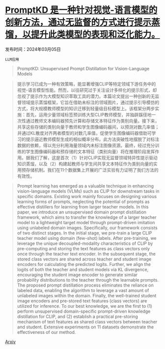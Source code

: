 # [PromptKD 是一种针对视觉-语言模型的创新方法，通过无监督的方式进行提示蒸馏，以提升此类模型的表现和泛化能力。](https://arxiv.org/abs/2403.02781)

发布时间：2024年03月05日

`LLM应用`

> PromptKD: Unsupervised Prompt Distillation for Vision-Language Models

> 提示学习已成为一种有效策略，能显著增强CLIP等特定领域下游任务中的视觉-语言模型性能。然而，以往研究过于关注设计多样化的提示形式，却忽视了提示作为大模型知识萃取工具的潜力。本篇论文提出一种创新的无监督领域提示蒸馏框架，它旨在借助未标注的领域图片，通过提示引导模仿的方式，将大规模教师模型的知识迁移到轻量级目标模型上。该框架分两步实施：首先，运用少量领域标签预训练大型CLIP教师模型，并独辟蹊径地一次性通过教师文本编码器预先计算和存储文本特征作为类别向量。接下来，共享这些存储的类别向量于教师和学生图像编码器间，以预测对数几率值；并通过KL散度对齐两者模型的对数几率值，促使学生图像编码器借助可学习的提示逼近教师模型生成的相似概率分布。此方法突破性地摆脱了对标注数据的依赖，得以充分利用海量领域内未标注图像资源。最终，经过充分训练的学生图像编码器和预存储的文本特征（类别向量）将在推理阶段发挥作用。据我们了解，这是首次（1）针对CLIP实现无监督领域特异性提示驱动知识蒸馏，以及（2）构建起教师与学生间共享文本特征作为类别向量的实用预存储机制。我们在11个数据集上开展的广泛实验有力证明了我们方法的有效性。

> Prompt learning has emerged as a valuable technique in enhancing vision-language models (VLMs) such as CLIP for downstream tasks in specific domains. Existing work mainly focuses on designing various learning forms of prompts, neglecting the potential of prompts as effective distillers for learning from larger teacher models. In this paper, we introduce an unsupervised domain prompt distillation framework, which aims to transfer the knowledge of a larger teacher model to a lightweight target model through prompt-driven imitation using unlabeled domain images. Specifically, our framework consists of two distinct stages. In the initial stage, we pre-train a large CLIP teacher model using domain (few-shot) labels. After pre-training, we leverage the unique decoupled-modality characteristics of CLIP by pre-computing and storing the text features as class vectors only once through the teacher text encoder. In the subsequent stage, the stored class vectors are shared across teacher and student image encoders for calculating the predicted logits. Further, we align the logits of both the teacher and student models via KL divergence, encouraging the student image encoder to generate similar probability distributions to the teacher through the learnable prompts. The proposed prompt distillation process eliminates the reliance on labeled data, enabling the algorithm to leverage a vast amount of unlabeled images within the domain. Finally, the well-trained student image encoders and pre-stored text features (class vectors) are utilized for inference. To our best knowledge, we are the first to (1) perform unsupervised domain-specific prompt-driven knowledge distillation for CLIP, and (2) establish a practical pre-storing mechanism of text features as shared class vectors between teacher and student. Extensive experiments on 11 datasets demonstrate the effectiveness of our method.

[Arxiv](https://arxiv.org/abs/2403.02781)